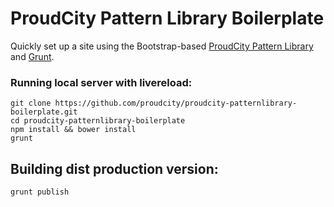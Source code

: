 ProudCity Pattern Library Boilerplate
=====================================

Quickly set up a site using the Bootstrap-based [ProudCity Pattern Library](http://patternlibrary.getproudcity.com) and [Grunt](http://gruntjs.com/).

### Running local server with livereload:
```
git clone https://github.com/proudcity/proudcity-patternlibrary-boilerplate.git
cd proudcity-patternlibrary-boilerplate
npm install && bower install
grunt
```

## Building dist production version:
```
grunt publish
```